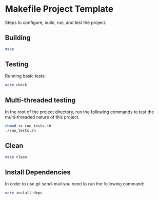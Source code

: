 # Makefile Project Template

Steps to configure, build, run, and test the project.

## Building

```bash
make
```

## Testing

Running basic tests:

```bash
make check
```

## Multi-threaded testing

In the root of the project directory, run the following commands to test the multi-threaded nature of this project.

```bash
chmod +x run_tests.sh
./run_tests.sh
```

## Clean

```bash
make clean
```

## Install Dependencies

In order to use git send-mail you need to run the following command:

```bash
make install-deps
```
